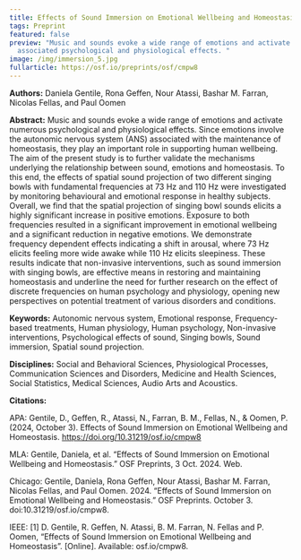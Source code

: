 ```yaml
---
title: Effects of Sound Immersion on Emotional Wellbeing and Homeostasis
tags: Preprint
featured: false
preview: "Music and sounds evoke a wide range of emotions and activate numerous
  associated psychological and physiological effects. "
image: /img/immersion_5.jpg
fullarticle: https://osf.io/preprints/osf/cmpw8
---
```

**Authors:** Daniela Gentile, Rona Geffen, Nour Atassi, Bashar M. Farran, Nicolas Fellas, and Paul Oomen

**Abstract:** Music and sounds evoke a wide range of emotions and activate numerous psychological and physiological effects. Since emotions involve the autonomic nervous system (ANS) associated with the maintenance of homeostasis, they play an important role in supporting human wellbeing. The aim of the present study is to further validate the mechanisms underlying the relationship between sound, emotions and homeostasis. To this end, the effects of spatial sound projection of two different singing bowls with fundamental frequencies at 73 Hz and 110 Hz were investigated by monitoring behavioural and emotional response in healthy subjects. Overall, we find that the spatial projection of singing bowl sounds elicits a highly significant increase in positive emotions. Exposure to both frequencies resulted in a significant improvement in emotional wellbeing and a significant reduction in negative emotions. We demonstrate frequency dependent effects indicating a shift in arousal, where 73 Hz elicits feeling more wide awake while 110 Hz elicits sleepiness. These results indicate that non-invasive interventions, such as sound immersion with singing bowls, are effective means in restoring and maintaining homeostasis and underline the need for further research on the effect of discrete frequencies on human psychology and physiology, opening new perspectives on potential treatment of various disorders and conditions.

**Keywords:** Autonomic nervous system, Emotional response, Frequency-based treatments, Human physiology, Human psychology, Non-invasive interventions, Psychological effects of sound, Singing bowls, Sound immersion, Spatial sound projection.

**Disciplines:** Social and Behavioral Sciences, Physiological Processes, Communication Sciences and Disorders, Medicine and Health Sciences, Social Statistics, Medical Sciences, Audio Arts and Acoustics.

**Citations:**

APA: Gentile, D., Geffen, R., Atassi, N., Farran, B. M., Fellas, N., & Oomen, P. (2024, October 3). Effects of Sound Immersion on Emotional Wellbeing and Homeostasis. https://doi.org/10.31219/osf.io/cmpw8

MLA: Gentile, Daniela, et al. “Effects of Sound Immersion on Emotional Wellbeing and Homeostasis.” OSF Preprints, 3 Oct. 2024. Web.

Chicago: Gentile, Daniela, Rona Geffen, Nour Atassi, Bashar M. Farran, Nicolas Fellas, and Paul Oomen. 2024. “Effects of Sound Immersion on Emotional Wellbeing and Homeostasis.” OSF Preprints. October 3. doi:10.31219/osf.io/cmpw8.

IEEE: \[1] D. Gentile, R. Geffen, N. Atassi, B. M. Farran, N. Fellas and P. Oomen, “Effects of Sound Immersion on Emotional Wellbeing and Homeostasis”. \[Online]. Available: osf.io/cmpw8.
